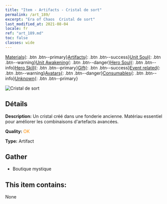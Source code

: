 ```yaml
---
title: "Item - Artifacts - Cristal de sort"
permalink: /art_189/
excerpt: "Era of Chaos  Cristal de sort"
last_modified_at: 2021-08-04
locale: fr
ref: "art_189.md"
toc: false
classes: wide
---
```

 [Materials](/ItemsFR/){: .btn .btn--primary}[Artifacts](/ItemsFR/Artifacts/){: .btn .btn--success}[Unit Soul](/ItemsFR/UnitSoul/){: .btn .btn--warning}[Unit Awakening](/ItemsFR/UnitAwakening/){: .btn .btn--danger}[Hero Soul](/ItemsFR/HeroSoul/){: .btn .btn--info}[Hero Skill](/ItemsFR/HeroSkill/){: .btn .btn--primary}[Gift](/ItemsFR/Gift/){: .btn .btn--success}[Event related](/ItemsFR/Events/){: .btn .btn--warning}[Avatars](/ItemsFR/Avatars/){: .btn .btn--danger}[Consumables](/ItemsFR/Consumables/){: .btn .btn--info}[Unknown](/ItemsFR/Unknown/){: .btn .btn--primary}

 ![Cristal de sort](/images/t/artifact_41002.png)

## Détails
 **Description:** Un cristal créé dans une fonderie ancienne. Matériau essentiel pour améliorer les combinaisons d'artefacts avancées.

 **Quality:** <span style="color: #FF8C00">OK</span>

 **Type:** Artifact

## Gather

*    Boutique mystique 

## This item contains:

  None

